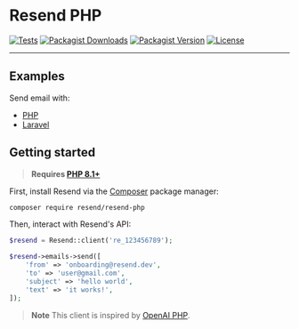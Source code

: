 # Resend PHP

[![Tests](https://img.shields.io/github/actions/workflow/status/jayanratna/resend-php/tests.yml?label=tests&style=for-the-badge&labelColor=000000)](https://github.com/jayanratna/resend-php/actions/workflows/tests.yml)
[![Packagist Downloads](https://img.shields.io/packagist/dt/resend/resend-php?style=for-the-badge&labelColor=000000)](https://packagist.org/packages/resend/resend-php)
[![Packagist Version](https://img.shields.io/packagist/v/resend/resend-php?style=for-the-badge&labelColor=000000)](https://packagist.org/packages/resend/resend-php)
[![License](https://img.shields.io/github/license/jayanratna/resend-php?color=9cf&style=for-the-badge&labelColor=000000)](https://github.com/jayanratna/resend-php/blob/main/LICENSE)

---

## Examples

Send email with:

* [PHP](https://github.com/resend/resend-php-example)
* [Laravel](https://github.com/resend/resend-laravel-example)

## Getting started

> **Requires [PHP 8.1+](https://php.net/releases/)**

First, install Resend via the [Composer](https://getcomposer.org/) package manager:

```bash
composer require resend/resend-php
```

Then, interact with Resend's API:

```php
$resend = Resend::client('re_123456789');

$resend->emails->send([
    'from' => 'onboarding@resend.dev',
    'to' => 'user@gmail.com',
    'subject' => 'hello world',
    'text' => 'it works!',
]);
```

> **Note**
> This client is inspired by [OpenAI PHP](https://github.com/openai-php).
